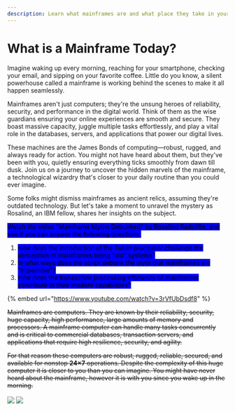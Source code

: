 ```yaml
---
description: Learn what mainframes are and what place they take in your daily life.
---
```


# What is a Mainframe Today?

Imagine waking up every morning, reaching for your smartphone, checking your email, and sipping on your favorite coffee. Little do you know, a silent powerhouse called a mainframe is working behind the scenes to make it all happen seamlessly.

Mainframes aren't just computers; they're the unsung heroes of reliability, security, and performance in the digital world. Think of them as the wise guardians ensuring your online experiences are smooth and secure. They boast massive capacity, juggle multiple tasks effortlessly, and play a vital role in the databases, servers, and applications that power our digital lives.

These machines are the James Bonds of computing—robust, rugged, and always ready for action. You might not have heard about them, but they've been with you, quietly ensuring everything ticks smoothly from dawn till dusk. Join us on a journey to uncover the hidden marvels of the mainframe, a technological wizardry that's closer to your daily routine than you could ever imagine.

Some folks might dismiss mainframes as ancient relics, assuming they're outdated technology. But let's take a moment to unravel the mystery as Rosalind, an IBM fellow, shares her insights on the subject.

<mark style="background-color:blue;">Watch the video "Mainframe Myths Debunked" by Rosalind Radcliffe, and see if you can answer the following questions:</mark>&#x20;

1. <mark style="background-color:blue;">How does the introduction of the Telum processor challenge the perception of mainframes being "old" systems?</mark>
2. <mark style="background-color:blue;">In what ways does the script debunk the myth that mainframes are "expensive"?</mark>
3. <mark style="background-color:blue;">How does the transaction processing efficiency of mainframes contribute to their modern capabilities?</mark>

{% embed url="https://www.youtube.com/watch?v=3rVfUbDsdf8" %}



~~Mainframes are computers. They are known by their reliability, security, huge capacity, high performance, large amounts of memory and processors.  A mainframe computer can handle many tasks concurrently and is critical to commercial databases, transaction servers, and applications that require high resilience, security, and agility.~~&#x20;

~~For that reason these computers are robust, rugged, reliable, secured, and available for nonstop **24×7** operations. Despite the complexity of this huge computer it is closer to you than you can imagine. You might have never heard about the mainframe, however it is with you since you wake up in the morning.~~ \
\
![](../.gitbook/assets/Mainframe\_1\_3D.png)  ![](../.gitbook/assets/Mainframe\_2\_3D.png) &#x20;
